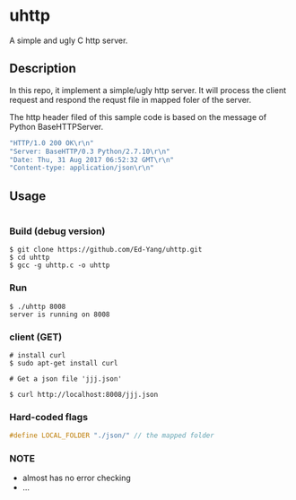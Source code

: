 # uhttp

A simple and ugly C http server.

## Description

In this repo, it implement a simple/ugly http server.  It will process the client request
and respond the requst file in mapped foler of the server.

The http header filed of this sample code is based on the message of Python BaseHTTPServer.

```C
"HTTP/1.0 200 OK\r\n"
"Server: BaseHTTP/0.3 Python/2.7.10\r\n"
"Date: Thu, 31 Aug 2017 06:52:32 GMT\r\n"
"Content-type: application/json\r\n"
```

## Usage

```
```

### Build (debug version)
```
$ git clone https://github.com/Ed-Yang/uhttp.git
$ cd uhttp
$ gcc -g uhttp.c -o uhttp
```
### Run
```
$ ./uhttp 8008
server is running on 8008
```

### client (GET)
```
# install curl
$ sudo apt-get install curl

# Get a json file 'jjj.json'

$ curl http://localhost:8008/jjj.json
```

### Hard-coded flags
```C
#define LOCAL_FOLDER "./json/" // the mapped folder
```
### NOTE
- almost has no error checking
- ...